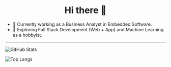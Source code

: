 <h1 align="center">Hi there 👋</h1>

- 🔭 Currently working as a Business Analyst in Embedded Software.  
- 🌱 Exploring Full Stack Development (Web + App) and Machine Learning as a hobbyist.

---

![GitHub Stats](https://github-readme-stats.vercel.app/api?username=natural-mess&show_icons=true&hide=prs&count_private=true&rank_icon=default&include_all_commits=true)

![Top Langs](https://github-readme-stats.vercel.app/api/top-langs/?username=natural-mess&layout=compact)
